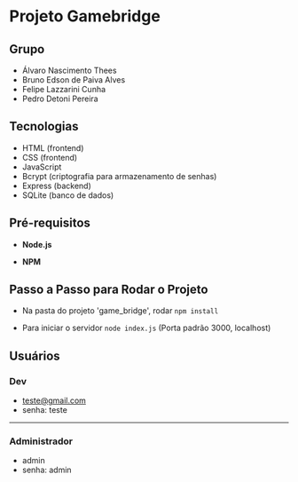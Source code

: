 # Projeto Gamebridge

## Grupo
- Álvaro Nascimento Thees
- Bruno Edson de Paiva Alves
- Felipe Lazzarini Cunha
- Pedro Detoni Pereira

## Tecnologias
- HTML (frontend)
- CSS (frontend)
- JavaScript
- Bcrypt (criptografia para armazenamento de senhas)
- Express (backend)
- SQLite (banco de dados)

## Pré-requisitos

- **Node.js**

- **NPM**

## Passo a Passo para Rodar o Projeto

- Na  pasta do projeto 'game_bridge', rodar ```npm install```

- Para iniciar o servidor ```node index.js``` (Porta padrão 3000, localhost)

## Usuários
### Dev
- teste@gmail.com
- senha: teste

---
### Administrador
- admin
- senha: admin